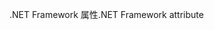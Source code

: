 <span data-ttu-id="72e4c-101">.NET Framework 属性</span><span class="sxs-lookup"><span data-stu-id="72e4c-101">.NET Framework attribute</span></span>